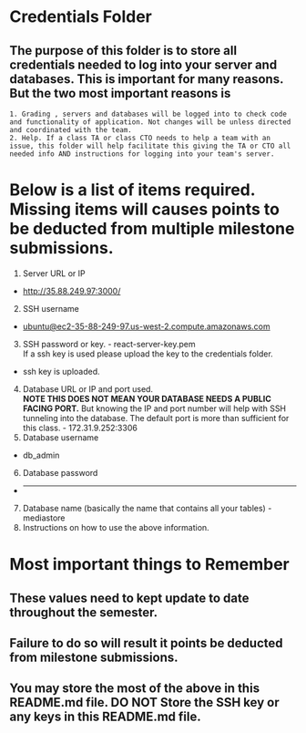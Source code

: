 # Credentials Folder

## The purpose of this folder is to store all credentials needed to log into your server and databases. This is important for many reasons. But the two most important reasons is
    1. Grading , servers and databases will be logged into to check code and functionality of application. Not changes will be unless directed and coordinated with the team.
    2. Help. If a class TA or class CTO needs to help a team with an issue, this folder will help facilitate this giving the TA or CTO all needed info AND instructions for logging into your team's server. 


# Below is a list of items required. Missing items will causes points to be deducted from multiple milestone submissions.

1. Server URL or IP
- http://35.88.249.97:3000/
2. SSH username
- ubuntu@ec2-35-88-249-97.us-west-2.compute.amazonaws.com
3. SSH password or key. -  react-server-key.pem
    <br> If a ssh key is used please upload the key to the credentials folder.
- ssh key is uploaded.
4. Database URL or IP and port used. 
    <br><strong> NOTE THIS DOES NOT MEAN YOUR DATABASE NEEDS A PUBLIC FACING PORT.</strong> But knowing the IP and port number will help with SSH tunneling into the database. The default port is more than sufficient for this class. - 172.31.9.252:3306
5. Database username
- db_admin
6. Database password
- ***************
7. Database name (basically the name that contains all your tables) - mediastore
8. Instructions on how to use the above information.

# Most important things to Remember
## These values need to kept update to date throughout the semester. <br>
## <strong>Failure to do so will result it points be deducted from milestone submissions.</strong><br>
## You may store the most of the above in this README.md file. DO NOT Store the SSH key or any keys in this README.md file.
